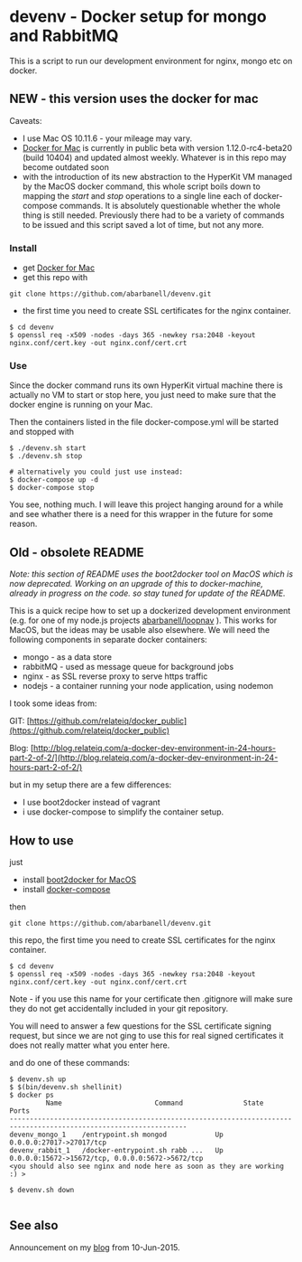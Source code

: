 # devenv - Docker setup for mongo and RabbitMQ

This is a script to run our development environment for nginx, mongo etc on docker. 

## NEW - this version uses the docker for mac

Caveats: 

- I use Mac OS 10.11.6 - your mileage may vary.
- [Docker for Mac](https://docs.docker.com/docker-for-mac/) is currently in public beta with version 1.12.0-rc4-beta20 (build 10404) and updated almost weekly. Whatever is in this repo may become outdated soon
- with the introduction of its new abstraction to the HyperKit VM
managed by the MacOS docker command, this whole script boils down
to mapping the _start_ and _stop_ operations to a single line each
of docker-compose commands. It is absolutely questionable whether
the whole thing is still needed. Previously there had to be a variety
of commands to be issued and this script saved a lot of time, but
not any more.

### Install

- get [Docker for Mac](https://docs.docker.com/docker-for-mac/)
- get this repo with 

```
git clone https://github.com/abarbanell/devenv.git
```

- the first time you need to create SSL certificates for the nginx container.
 
```
$ cd devenv
$ openssl req -x509 -nodes -days 365 -newkey rsa:2048 -keyout nginx.conf/cert.key -out nginx.conf/cert.crt
```

### Use

Since the docker command runs its own HyperKit virtual machine there is actually no VM to start or stop here, you just need to make sure that the docker 
engine is running on your Mac.

Then the containers listed in the file docker-compose.yml will be started and stopped with 

```
$ ./devenv.sh start
$ ./devenv.sh stop

# alternatively you could just use instead: 
$ docker-compose up -d
$ docker-compose stop
```

You see, nothing much. I will leave this project hanging around for a while and see whather there is a need for this wrapper in the future for some reason.


## Old - obsolete README

*Note: this section of README uses the boot2docker tool on MacOS which is now deprecated. Working on an upgrade of this to docker-machine, already in progress on the code. so stay tuned for update of the README.*

This is a quick recipe how to set up a dockerized development environment 
(e.g. for one of my node.js projects
[abarbanell/loopnav](https://github.com/abarbanell/loopnav) ).  This
works for MacOS, but the ideas may be usable also elsewhere.  We
will need the following components in separate docker containers:

- mongo - as a data store
- rabbitMQ - used as message queue for background jobs
- nginx - as SSL reverse proxy to serve https traffic
- nodejs - a container running your node application, using nodemon

I took some ideas from:

GIT: [https://github.com/relateiq/docker_public](https://github.com/relateiq/docker_public)

Blog: [http://blog.relateiq.com/a-docker-dev-environment-in-24-hours-part-2-of-2/](http://blog.relateiq.com/a-docker-dev-environment-in-24-hours-part-2-of-2/)

but in my setup there are  a few differences: 
- I use boot2docker instead of vagrant
- i use docker-compose to simplify the container setup.

## How to use

just

- install [boot2docker for MacOS](https://docs.docker.com/installation/mac/) 
- install [docker-compose](https://docs.docker.com/compose/install/)


then


```
git clone https://github.com/abarbanell/devenv.git
```

this repo, the first time you need to create SSL certificates for
the nginx container.

```
$ cd devenv
$ openssl req -x509 -nodes -days 365 -newkey rsa:2048 -keyout nginx.conf/cert.key -out nginx.conf/cert.crt
```

Note - if you use this name for your certificate then .gitignore
will make sure they do not get accidentally included in your git
repository.

You will need to answer a few   questions for the SSL certificate
signing request, but since we are not ging to use this for real
signed certificates it does not really matter what you enter here.

and do one of these commands: 

```
$ devenv.sh up
$ $(bin/devenv.sh shellinit)
$ docker ps
         Name                       Command               State                        Ports                       
------------------------------------------------------------------------------------------------------------------
devenv_mongo_1    /entrypoint.sh mongod            Up      0.0.0.0:27017->27017/tcp                         
devenv_rabbit_1   /docker-entrypoint.sh rabb ...   Up      0.0.0.0:15672->15672/tcp, 0.0.0.0:5672->5672/tcp 
<you should also see nginx and node here as soon as they are working :) >

$ devenv.sh down


```

## See also

Announcement on my
[blog](http://blog.abarbanell.de/linux/2015/06/10/devenv---docker-setup-for-mongo-and-rabbitmq/?utm_source=github&utm_medium=link&utm_campaign=d-2015-06-11)
from 10-Jun-2015.
